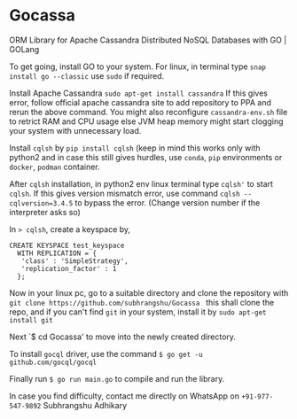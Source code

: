 # Gocassa
ORM Library for Apache Cassandra Distributed NoSQL Databases with GO | GOLang

To get going, install GO to your system.
For linux, in terminal type ```snap install go --classic``` use ```sudo``` if required.

Install Apache Cassandra
```sudo apt-get install cassandra```
If this gives error, follow official apache cassandra site to add repository to PPA and rerun the above command.
You might also reconfigure `cassandra-env.sh` file to retrict RAM and CPU usage else JVM heap memory might start clogging your system with unnecessary load.

Install `cqlsh` by `pip install cqlsh` (keep in mind this works only with python2 and in case this still gives hurdles, use `conda`, `pip` environments or `docker`, `podman` container.

After `cqlsh` installation, in python2 env linux terminal type `cqlsh'` to start `cqlsh`. If this gives version mismatch error, use command `cqlsh --cqlversion=3.4.5` to bypass the error. (Change version number if the interpreter asks so)

In `> cqlsh`, create a keyspace by, 
```
CREATE KEYSPACE test_keyspace
  WITH REPLICATION = { 
   'class' : 'SimpleStrategy', 
   'replication_factor' : 1 
  };
```
  
Now in your linux pc, go to a suitable directory and clone the repository with `git clone https://github.com/subhrangshu/Gocassa ` this shall clone the repo, and if you can't find `git` in your system, install it by `sudo apt-get install git`

Next `$ cd Gocassa' to move into the newly created directory.

To install `gocql` driver, use the command `$ go get -u github.com/gocql/gocql`

Finally run `$ go run main.go` to compile and run the library.


In case you find difficulty, contact me directly on WhatsApp on `+91-977-547-9892`
Subhrangshu Adhikary
